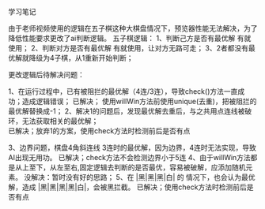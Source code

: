 学习笔记

由于老师视频使用的逻辑在五子棋这种大棋盘情况下，预览器性能无法解决，为了降低性能要求更改了ai判断逻辑。
五子棋逻辑：
1、判断己方是否有最优解   有就使用；
2、判断对方是否有最优解   有就使用，让对方无路可走；
3、2者都没有最优解就降级为4子棋，从1重新开始判断；

更改逻辑后待解决问题：

1、在运行过程中，已有被阻拦的最优解（4连/3连），导致check()方法一直成功；造成逻辑错误；
   已解决； 使用willWin方法前使用unique(去重)，把被阻拦的最优解替换成-1；
2、解决1的问题后，发现最优解去重后，与之共用点连线被破环，无法获取相关的最优解；   
   已解决；放弃1的方案，使用check方法时检测前后是否有点

3、边界问题，棋盘4角斜连线 3连时的最优解，因为边界，4连时无法实现，导致AI出现无用功。
	已解决；check方法不会检测边界小于5连
4、由于willWin方法都是从上至下，从左至右,固定逻辑去判断的是否最优，容易被破解，应添加随机元素。
	没解决：暂时没有好的思路；
5、在 |黑|黑|黑|白| 的 情况下，也会认为最优解，造成  |黑|黑|黑|黑|白|，会被黑拦截。
	已解决；使用check方法时检测前后是否有点